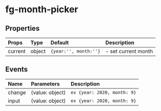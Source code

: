 # fg-month-picker

## Properties

| Props   | Type   | Default               | Description         |
| :------ | :----- | :-------------------- | :------------------ |
| current | object | `{year:'', month:''}` | - set current month |

## Events

| Name   | Parameters      | Description                 |
| :----- | :-------------- | :-------------------------- |
| change | (value: object) | `ex {year: 2020, month: 9}` |
| input  | (value: object) | `ex {year: 2020, month: 9}` |

